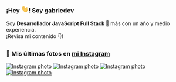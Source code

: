 <h3>¡Hey <img src="https://raw.githubusercontent.com/ABSphreak/ABSphreak/master/gifs/Hi.gif" width="20px" decondig="async">! Soy gabriedev</h3>

<p>Soy <strong>Desarrollador JavaScript Full Stack 🚀</strong> más con un año y medio experiencia.<br />¡Revisa mi contenido 👇!</p>

### 📸 Mis últimas fotos en [mi Instagram](https://instagram.com/gabrie.dev)


<a href='https://instagram.com/p/CtruQitPJU1' target='_blank'>
  <img width='20%' src='https://scontent-lhr8-1.cdninstagram.com/v/t51.2885-15/354557634_595647665883083_2498794285121939883_n.jpg?stp=dst-jpg_e15_fr_s1080x1080&_nc_ht=scontent-lhr8-1.cdninstagram.com&_nc_cat=111&_nc_ohc=PWDhzk5664gAX_n_Or5&edm=APU89FABAAAA&ccb=7-5&oh=00_AfDk0N_pKvXod1Ps45cKSZ654uMRJ_wYU8tXHzB5sUSXBA&oe=64A8F063&_nc_sid=bc0c2c' alt='Instagram photo' />
</a>
<a href='https://instagram.com/p/CtrtZEhvfjK' target='_blank'>
  <img width='20%' src='https://scontent-lhr8-2.cdninstagram.com/v/t51.2885-15/354566352_1280061536273536_3184760590463359796_n.jpg?stp=dst-jpg_e15&_nc_ht=scontent-lhr8-2.cdninstagram.com&_nc_cat=104&_nc_ohc=dKog8uqFj00AX8LMRts&edm=APU89FABAAAA&ccb=7-5&oh=00_AfAMzU47uh7wuDv_WDtmnW58IuVDk8norFJe0RCtwzwc1A&oe=64A8555C&_nc_sid=bc0c2c' alt='Instagram photo' />
</a>
<a href='https://instagram.com/p/CtDUXiGIwfW' target='_blank'>
  <img width='20%' src='https://scontent-lhr8-1.cdninstagram.com/v/t51.2885-15/350888316_2281662725376540_4082540287140756007_n.jpg?stp=dst-jpg_e15&_nc_ht=scontent-lhr8-1.cdninstagram.com&_nc_cat=100&_nc_ohc=6xL0mO756yQAX-vovyH&edm=APU89FABAAAA&ccb=7-5&oh=00_AfAqThsqGNO5HQK-VVeW5h9FwNkyz6kX_ozENAF_4WldPQ&oe=64A91598&_nc_sid=bc0c2c' alt='Instagram photo' />
</a>
<a href='https://instagram.com/p/CoTfm_INWyt' target='_blank'>
  <img width='20%' src='https://scontent-lhr8-1.cdninstagram.com/v/t51.2885-15/321050480_935030397667260_4356312353538439528_n.jpg?stp=dst-jpg_e15&_nc_ht=scontent-lhr8-1.cdninstagram.com&_nc_cat=100&_nc_ohc=KMngtdK2FpsAX-mKpeB&edm=APU89FABAAAA&ccb=7-5&oh=00_AfCBanRi0fcoRcga15Bpau5_55po3dreiVXF-rmIHf1t8w&oe=64A8D7D7&_nc_sid=bc0c2c' alt='Instagram photo' />
</a>
